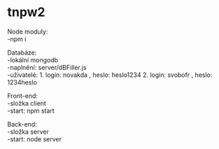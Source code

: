 # tnpw2
Node moduly:\
  -npm i

Databáze:\
  -lokální mongodb\
  -naplnění: server/dBFiller.js\
  -uživatelé: 1. login: novakda , heslo: heslo1234  2. login: svobofr , heslo: 1234heslo
  
Front-end:\
  -složka client\
  -start: npm start
  
Back-end:\
  -složka server\
  -start: node server
